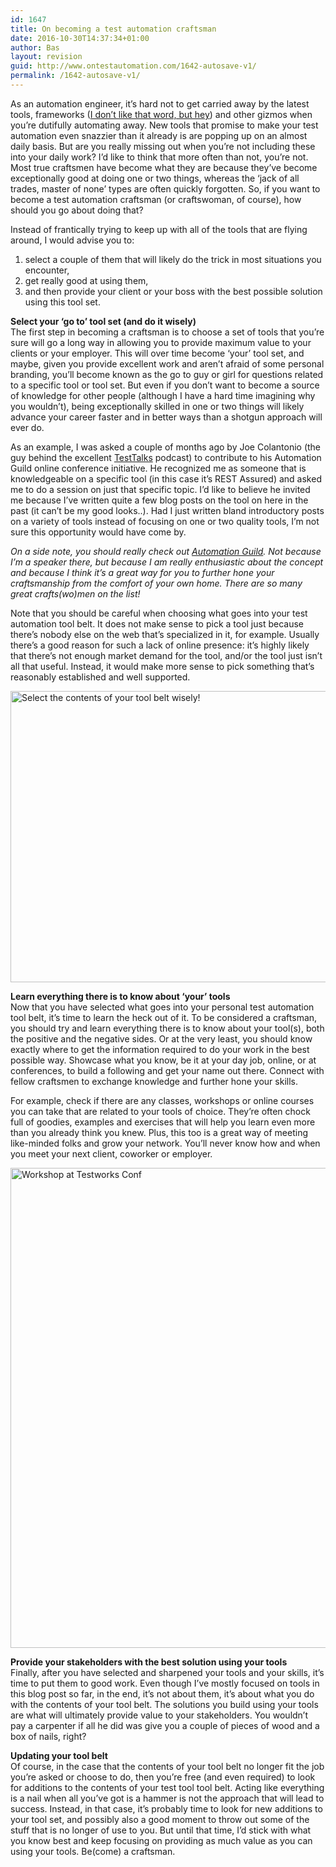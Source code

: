 ```yaml
---
id: 1647
title: On becoming a test automation craftsman
date: 2016-10-30T14:37:34+01:00
author: Bas
layout: revision
guid: http://www.ontestautomation.com/1642-autosave-v1/
permalink: /1642-autosave-v1/
---
```

As an automation engineer, it&#8217;s hard not to get carried away by the latest tools, frameworks (<a href="http://www.ontestautomation.com/do-you-want-a-framework-or-a-solution/" target="_blank">I don&#8217;t like that word, but hey</a>) and other gizmos when you&#8217;re dutifully automating away. New tools that promise to make your test automation even snazzier than it already is are popping up on an almost daily basis. But are you really missing out when you&#8217;re not including these into your daily work? I&#8217;d like to think that more often than not, you&#8217;re not. Most true craftsmen have become what they are because they&#8217;ve become exceptionally good at doing one or two things, whereas the &#8216;jack of all trades, master of none&#8217; types are often quickly forgotten. So, if you want to become a test automation craftsman (or craftswoman, of course), how should you go about doing that?

Instead of frantically trying to keep up with all of the tools that are flying around, I would advise you to:

  1. select a couple of them that will likely do the trick in most situations you encounter,
  2. get really good at using them,
  3. and then provide your client or your boss with the best possible solution using this tool set.

**Select your &#8216;go to&#8217; tool set (and do it wisely)**  
The first step in becoming a craftsman is to choose a set of tools that you&#8217;re sure will go a long way in allowing you to provide maximum value to your clients or your employer. This will over time become &#8216;your&#8217; tool set, and maybe, given you provide excellent work and aren&#8217;t afraid of some personal branding, you&#8217;ll become known as the go to guy or girl for questions related to a specific tool or tool set. But even if you don&#8217;t want to become a source of knowledge for other people (although I have a hard time imagining why you wouldn&#8217;t), being exceptionally skilled in one or two things will likely advance your career faster and in better ways than a shotgun approach will ever do.

As an example, I was asked a couple of months ago by Joe Colantonio (the guy behind the excellent <a href="http://www.testtalks.com" target="_blank">TestTalks</a> podcast) to contribute to his Automation Guild online conference initiative. He recognized me as someone that is knowledgeable on a specific tool (in this case it&#8217;s REST Assured) and asked me to do a session on just that specific topic. I&#8217;d like to believe he invited me because I&#8217;ve written quite a few blog posts on the tool on here in the past (it can&#8217;t be my good looks..). Had I just written bland introductory posts on a variety of tools instead of focusing on one or two quality tools, I&#8217;m not sure this opportunity would have come by.

_On a side note, you should really check out <a href="https://automationguild.com" target="_blank">Automation Guild</a>. Not because I&#8217;m a speaker there, but because I am really enthusiastic about the concept and because I think it&#8217;s a great way for you to further hone your craftsmanship from the comfort of your own home. There are so many great crafts(wo)men on the list!_

Note that you should be careful when choosing what goes into your test automation tool belt. It does not make sense to pick a tool just because there&#8217;s nobody else on the web that&#8217;s specialized in it, for example. Usually there&#8217;s a good reason for such a lack of online presence: it&#8217;s highly likely that there&#8217;s not enough market demand for the tool, and/or the tool just isn&#8217;t all that useful. Instead, it would make more sense to pick something that&#8217;s reasonably established and well supported.

<a href="http://www.ontestautomation.com/?attachment_id=1643" rel="attachment wp-att-1643"><img src="http://www.ontestautomation.com/wp-content/uploads/2016/10/tool-belt.png" alt="Select the contents of your tool belt wisely!" width="700" height="466" class="aligncenter size-full wp-image-1643" srcset="https://www.ontestautomation.com/wp-content/uploads/2016/10/tool-belt.png 700w, https://www.ontestautomation.com/wp-content/uploads/2016/10/tool-belt-300x200.png 300w" sizes="(max-width: 700px) 100vw, 700px" /></a>

**Learn everything there is to know about &#8216;your&#8217; tools**  
Now that you have selected what goes into your personal test automation tool belt, it&#8217;s time to learn the heck out of it. To be considered a craftsman, you should try and learn everything there is to know about your tool(s), both the positive and the negative sides. Or at the very least, you should know exactly where to get the information required to do your work in the best possible way. Showcase what you know, be it at your day job, online, or at conferences, to build a following and get your name out there. Connect with fellow craftsmen to exchange knowledge and further hone your skills.

For example, check if there are any classes, workshops or online courses you can take that are related to your tools of choice. They&#8217;re often chock full of goodies, examples and exercises that will help you learn even more than you already think you knew. Plus, this too is a great way of meeting like-minded folks and grow your network. You&#8217;ll never know how and when you meet your next client, coworker or employer.

<a href="http://www.ontestautomation.com/review-testworks-conf-2015/testworks-workshop/" rel="attachment wp-att-1091"><img src="http://www.ontestautomation.com/wp-content/uploads/2015/10/testworks-workshop-1024x768.jpg" alt="Workshop at Testworks Conf" width="1024" height="768" class="aligncenter size-large wp-image-1091" srcset="https://www.ontestautomation.com/wp-content/uploads/2015/10/testworks-workshop.jpg 1024w, https://www.ontestautomation.com/wp-content/uploads/2015/10/testworks-workshop-300x225.jpg 300w" sizes="(max-width: 1024px) 100vw, 1024px" /></a>

**Provide your stakeholders with the best solution using your tools**  
Finally, after you have selected and sharpened your tools and your skills, it&#8217;s time to put them to good work. Even though I&#8217;ve mostly focused on tools in this blog post so far, in the end, it&#8217;s not about them, it&#8217;s about what you do with the contents of your tool belt. The solutions you build using your tools are what will ultimately provide value to your stakeholders. You wouldn&#8217;t pay a carpenter if all he did was give you a couple of pieces of wood and a box of nails, right?

**Updating your tool belt**  
Of course, in the case that the contents of your tool belt no longer fit the job you&#8217;re asked or choose to do, then you&#8217;re free (and even required) to look for additions to the contents of your test tool tool belt. Acting like everything is a nail when all you&#8217;ve got is a hammer is not the approach that will lead to success. Instead, in that case, it&#8217;s probably time to look for new additions to your tool set, and possibly also a good moment to throw out some of the stuff that is no longer of use to you. But until that time, I&#8217;d stick with what you know best and keep focusing on providing as much value as you can using your tools. Be(come) a craftsman.